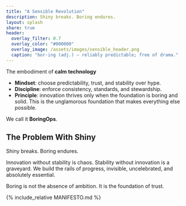 ```yaml
---
title: "A Sensible Revolution"
description: Shiny breaks. Boring endures.
layout: splash
share: true
header:
  overlay_filter: 0.7
  overlay_color: "#000000"
  overlay_image: /assets/images/sensible_header.png
  caption: "bor·ing (adj.) — reliably predictable; free of drama."
---
```


The embodiment of **calm technology**

- **Mindset**: choose predictability, trust, and stability over hype. 
- **Discipline**: enforce consistency, standards, and stewardship.  
- **Principle**: innovation thrives only when the foundation is boring and solid.
This is the unglamorous foundation that makes everything else possible.

We call it **BoringOps**.  

## The Problem With Shiny
Shiny breaks. Boring endures.  

Innovation without stability is chaos. Stability without innovation is a graveyard.  We build the rails of progress, invisible, uncelebrated, and absolutely essential.  

Boring is not the absence of ambition. It is the foundation of trust.  

{% include_relative MANIFESTO.md %}